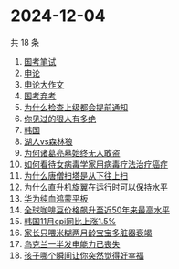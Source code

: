 # 2024-12-04

共 18 条

<!-- BEGIN -->
<!-- 最后更新时间 Wed Dec 04 2024 17:16:51 GMT+0800 (China Standard Time) -->

1. [国考笔试](https://www.zhihu.com/search?q=%E5%9B%BD%E8%80%83%E7%AC%94%E8%AF%95)
1. [申论](https://www.zhihu.com/search?q=%E7%94%B3%E8%AE%BA)
1. [申论大作文](https://www.zhihu.com/search?q=%E7%94%B3%E8%AE%BA%E5%A4%A7%E4%BD%9C%E6%96%87)
1. [国考弃考](https://www.zhihu.com/search?q=%E5%9B%BD%E8%80%83%E5%BC%83%E8%80%83)
1. [为什么检查上级都会提前通知](https://www.zhihu.com/search?q=%E4%B8%BA%E4%BB%80%E4%B9%88%E6%A3%80%E6%9F%A5%E4%B8%8A%E7%BA%A7%E9%83%BD%E4%BC%9A%E6%8F%90%E5%89%8D%E9%80%9A%E7%9F%A5)
1. [你见过的狠人有多绝](https://www.zhihu.com/search?q=%E4%BD%A0%E8%A7%81%E8%BF%87%E7%9A%84%E7%8B%A0%E4%BA%BA%E6%9C%89%E5%A4%9A%E7%BB%9D)
1. [韩国](https://www.zhihu.com/search?q=%E9%9F%A9%E5%9B%BD)
1. [湖人vs森林狼](https://www.zhihu.com/search?q=%E6%B9%96%E4%BA%BAvs%E6%A3%AE%E6%9E%97%E7%8B%BC)
1. [为何诸葛亮墓始终无人敢盗](https://www.zhihu.com/search?q=%E4%B8%BA%E4%BD%95%E8%AF%B8%E8%91%9B%E4%BA%AE%E5%A2%93%E5%A7%8B%E7%BB%88%E6%97%A0%E4%BA%BA%E6%95%A2%E7%9B%97)
1. [如何看待女病毒学家用病毒疗法治疗癌症](https://www.zhihu.com/search?q=%E5%A6%82%E4%BD%95%E7%9C%8B%E5%BE%85%E5%A5%B3%E7%97%85%E6%AF%92%E5%AD%A6%E5%AE%B6%E7%94%A8%E7%97%85%E6%AF%92%E7%96%97%E6%B3%95%E6%B2%BB%E7%96%97%E7%99%8C%E7%97%87)
1. [为什么唐僧扫塔是从下往上扫](https://www.zhihu.com/search?q=%E4%B8%BA%E4%BB%80%E4%B9%88%E5%94%90%E5%83%A7%E6%89%AB%E5%A1%94%E6%98%AF%E4%BB%8E%E4%B8%8B%E5%BE%80%E4%B8%8A%E6%89%AB)
1. [为什么直升机旋翼在运行时可以保持水平](https://www.zhihu.com/search?q=%E4%B8%BA%E4%BB%80%E4%B9%88%E7%9B%B4%E5%8D%87%E6%9C%BA%E6%97%8B%E7%BF%BC%E5%9C%A8%E8%BF%90%E8%A1%8C%E6%97%B6%E5%8F%AF%E4%BB%A5%E4%BF%9D%E6%8C%81%E6%B0%B4%E5%B9%B3)
1. [华为纯血鸿蒙平板](https://www.zhihu.com/search?q=%E5%8D%8E%E4%B8%BA%E7%BA%AF%E8%A1%80%E9%B8%BF%E8%92%99%E5%B9%B3%E6%9D%BF)
1. [全球咖啡豆价格飙升至近50年来最高水平](https://www.zhihu.com/search?q=%E5%85%A8%E7%90%83%E5%92%96%E5%95%A1%E8%B1%86%E4%BB%B7%E6%A0%BC%E9%A3%99%E5%8D%87%E8%87%B3%E8%BF%9150%E5%B9%B4%E6%9D%A5%E6%9C%80%E9%AB%98%E6%B0%B4%E5%B9%B3)
1. [韩国11月cpi同比上涨1.5%](https://www.zhihu.com/search?q=%E9%9F%A9%E5%9B%BD11%E6%9C%88cpi%E5%90%8C%E6%AF%94%E4%B8%8A%E6%B6%A81.5%25)
1. [家长只喂米糊两月龄宝宝多脏器衰竭](https://www.zhihu.com/search?q=%E5%AE%B6%E9%95%BF%E5%8F%AA%E5%96%82%E7%B1%B3%E7%B3%8A%E4%B8%A4%E6%9C%88%E9%BE%84%E5%AE%9D%E5%AE%9D%E5%A4%9A%E8%84%8F%E5%99%A8%E8%A1%B0%E7%AB%AD)
1. [乌克兰一半发电能力已丧失](https://www.zhihu.com/search?q=%E4%B9%8C%E5%85%8B%E5%85%B0%E4%B8%80%E5%8D%8A%E5%8F%91%E7%94%B5%E8%83%BD%E5%8A%9B%E5%B7%B2%E4%B8%A7%E5%A4%B1)
1. [孩子哪个瞬间让你突然觉得好幸福](https://www.zhihu.com/search?q=%E5%AD%A9%E5%AD%90%E5%93%AA%E4%B8%AA%E7%9E%AC%E9%97%B4%E8%AE%A9%E4%BD%A0%E7%AA%81%E7%84%B6%E8%A7%89%E5%BE%97%E5%A5%BD%E5%B9%B8%E7%A6%8F)

<!-- END -->
